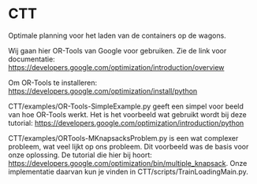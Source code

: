 # CTT
Optimale planning voor het laden van de containers op de wagons. 

Wij gaan hier OR-Tools van Google voor gebruiken. Zie de link voor documentatie:
https://developers.google.com/optimization/introduction/overview

Om OR-Tools te installeren:
https://developers.google.com/optimization/install/python

CTT/examples/OR-Tools-SimpleExample.py geeft een simpel voor beeld van hoe OR-Tools werkt. Het is het voorbeeld wat gebruikt wordt bij deze tutorial:
https://developers.google.com/optimization/introduction/python

CTT/examples/ORTools-MKnapsacksProblem.py is een wat complexer probleem, wat veel lijkt op ons probleem. Dit voorbeeld was de basis voor onze oplossing. De tutorial die hier bij hoort:
https://developers.google.com/optimization/bin/multiple_knapsack. Onze implementatie daarvan kun je vinden in CTT/scripts/TrainLoadingMain.py. 
